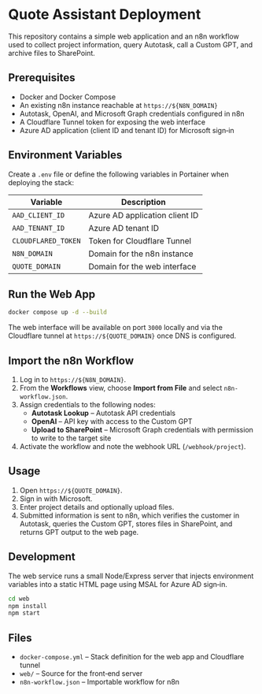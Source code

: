 # Quote Assistant Deployment

This repository contains a simple web application and an n8n workflow used to collect project information, query Autotask, call a Custom GPT, and archive files to SharePoint.

## Prerequisites

* Docker and Docker Compose
* An existing n8n instance reachable at `https://${N8N_DOMAIN}`
* Autotask, OpenAI, and Microsoft Graph credentials configured in n8n
* A Cloudflare Tunnel token for exposing the web interface
* Azure AD application (client ID and tenant ID) for Microsoft sign‑in

## Environment Variables

Create a `.env` file or define the following variables in Portainer when deploying the stack:

| Variable | Description |
|----------|-------------|
| `AAD_CLIENT_ID` | Azure AD application client ID |
| `AAD_TENANT_ID` | Azure AD tenant ID |
| `CLOUDFLARED_TOKEN` | Token for Cloudflare Tunnel |
| `N8N_DOMAIN` | Domain for the n8n instance |
| `QUOTE_DOMAIN` | Domain for the web interface |

## Run the Web App

```bash
docker compose up -d --build
```

The web interface will be available on port `3000` locally and via the Cloudflare tunnel at `https://${QUOTE_DOMAIN}` once DNS is configured.

## Import the n8n Workflow

1. Log in to `https://${N8N_DOMAIN}`.
2. From the **Workflows** view, choose **Import from File** and select `n8n-workflow.json`.
3. Assign credentials to the following nodes:
   * **Autotask Lookup** – Autotask API credentials
   * **OpenAI** – API key with access to the Custom GPT
   * **Upload to SharePoint** – Microsoft Graph credentials with permission to write to the target site
4. Activate the workflow and note the webhook URL (`/webhook/project`).

## Usage

1. Open `https://${QUOTE_DOMAIN}`.
2. Sign in with Microsoft.
3. Enter project details and optionally upload files.
4. Submitted information is sent to n8n, which verifies the customer in Autotask, queries the Custom GPT, stores files in SharePoint, and returns GPT output to the web page.

## Development

The web service runs a small Node/Express server that injects environment variables into a static HTML page using MSAL for Azure AD sign‑in.

```bash
cd web
npm install
npm start
```

## Files

* `docker-compose.yml` – Stack definition for the web app and Cloudflare tunnel
* `web/` – Source for the front‑end server
* `n8n-workflow.json` – Importable workflow for n8n
